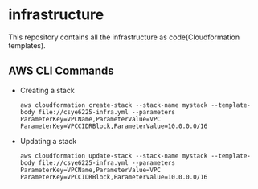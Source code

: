 # infrastructure
This repository contains all the infrastructure as code(Cloudformation templates).

## AWS CLI Commands
* Creating a stack 
  ```
  aws cloudformation create-stack --stack-name mystack --template-body file://csye6225-infra.yml --parameters ParameterKey=VPCName,ParameterValue=VPC ParameterKey=VPCCIDRBlock,ParameterValue=10.0.0.0/16
  ```
* Updating a stack
  ```
  aws cloudformation update-stack --stack-name mystack --template-body file://csye6225-infra.yml --parameters ParameterKey=VPCName,ParameterValue=VPC ParameterKey=VPCCIDRBlock,ParameterValue=10.0.0.0/16
  ```
